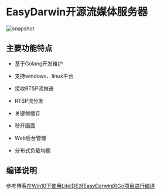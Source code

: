 # EasyDarwin开源流媒体服务器

![snapshot](http://ww1.sinaimg.cn/large/79414a05ly1fwzq9dirmij212u0ipwg9.jpg)
 
## 主要功能特点

- 基于Golang开发维护

- 支持windows、linux平台

- 接收RTSP流推送

- RTSP流分发

- 关键帧缓存

- 秒开画面

- Web后台管理

- 分布式负载均衡


## 编译说明
参考博客[在Win10下使用LiteIDE对EasyDarwin的Go项目进行编译](https://blog.csdn.net/xinxinsky/article/details/84029032)
